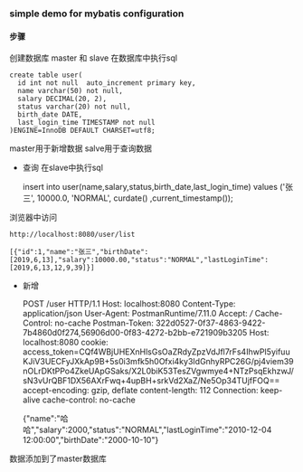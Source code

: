### simple demo for mybatis configuration

#### 步骤

创建数据库 master 和 slave
在数据库中执行sql

    create table user(
      id int not null  auto_increment primary key,
      name varchar(50) not null,
      salary DECIMAL(20, 2),
      status varchar(20) not null,
      birth_date DATE,
      last_login_time TIMESTAMP not null
    )ENGINE=InnoDB DEFAULT CHARSET=utf8;

master用于新增数据
salve用于查询数据


- 查询
在slave中执行sql


    insert into user(name,salary,status,birth_date,last_login_time)
    values ('张三', 10000.0, 'NORMAL', curdate() ,current_timestamp());

浏览器中访问

    http://localhost:8080/user/list
    
    [{"id":1,"name":"张三","birthDate":[2019,6,13],"salary":10000.00,"status":"NORMAL","lastLoginTime":[2019,6,13,12,9,39]}]
    
- 新增

    
    POST /user HTTP/1.1
    Host: localhost:8080
    Content-Type: application/json
    User-Agent: PostmanRuntime/7.11.0
    Accept: */*
    Cache-Control: no-cache
    Postman-Token: 322d0527-0f37-4863-9422-7b4860d0f274,56906d00-0f83-4272-b2bb-e721909b3205
    Host: localhost:8080
    cookie: access_token=CQf4WBjUHEXnHlsGsOaZRdyZpzVdJfl7rFs4IhwPI5yifuuKJiV3UECFyJXkAp9B+5s0i3mfk5h0Ofxi4ky3IdGnhyRPC26G/pj4viem39nOLrDKtPPo4ZkeUApGSaks/X2L0biK53TesZVgwmye4+NTzPsqEkhzwJ/sN3vUrQBF1DX56AXrFwq+4upBH+srkVd2XaZ/Ne5Op34TUjfFOQ==
    accept-encoding: gzip, deflate
    content-length: 112
    Connection: keep-alive
    cache-control: no-cache
    
    {"name":"哈哈","salary":2000,"status":"NORMAL","lastLoginTime":"2010-12-04 12:00:00","birthDate":"2000-10-10"}
    
 数据添加到了master数据库

